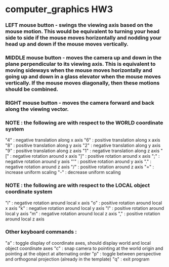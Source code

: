# computer_graphics HW3

### LEFT mouse button - swings the viewing axis based on the mouse motion. This would be equivalent to turning your head side to side if the mouse moves horizontally and nodding your head up and down if the mouse moves vertically.
### MIDDLE mouse button - moves the camera up and down in the plane perpendicular to its viewing axis. This is equivalent to moving sideways when the mouse moves horizontally and going up and down in a glass elevator when the mouse moves vertically. If the mouse moves diagonally, then these motions should be combined.
### RIGHT mouse button - moves the camera forward and back along the viewing vector.

### NOTE : the following are with respect to the WORLD coordinate system

"4" : negative translation along x axis
"6" : positive translation along x axis
"8" : positive translation along y axis
"2" : negative translation along y axis
"9" : positive translation along z axis
"1" : negative translation along z axis
"[" : negative rotation around x axis
"]" : positive rotation around x axis
";" : negative rotation around y axis
"'" : positive rotation around y axis
"." : negative rotation around z axis
"/" : positive rotation around z axis
"=" : increase uniform scaling
"-" : decrease uniform scaling

### NOTE : the following are with respect to the LOCAL object coordinate system

"i" : negative rotation around local x axis
"o" : positive rotation around local x axis
"k" : negative rotation around local y axis
"l" : positive rotation around local y axis
"m" : negative rotation around local z axis
"," : positive rotation around local z axis

### Other keyboard commands :

"a" : toggle display of coordinate axes, should display world and local object coordinate axes
"c" : snap camera to pointing at the world origin and pointing at the object at alternating order
"p" : toggle between perspective and orthogonal projection (already in the template)
"q" : exit program